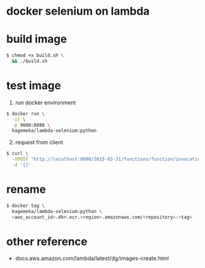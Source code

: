 # docker selenium on lambda


# build image
```sh
$ chmod +x build.sh \
  && ./build.sh
```


# test image
1. run docker environment
```sh
$ docker run \
  -it \
  -p 9000:8080 \
  kagemeka/lambda-selenium:python
```
2. request from client
```sh
$ curl \
  -XPOST "http://localhost:9000/2015-03-31/functions/function/invocations" \
  -d '{}'
```

# rename
```sh
$ docker tag \
  kagemeka/lambda-selenium:python \
  <aws_account_id>.dkr.ecr.<region>.amazonaws.com/<repository>:<tag> 
```


# other reference
- docs.aws.amazon.com/lambda/latest/dg/images-create.html